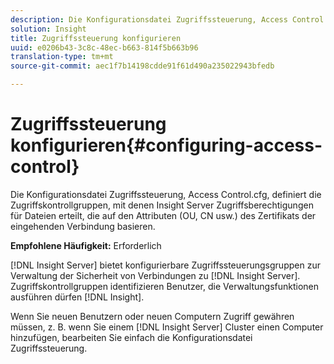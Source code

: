 ```yaml
---
description: Die Konfigurationsdatei Zugriffssteuerung, Access Control.cfg, definiert die Zugriffskontrollgruppen, mit denen Insight Server Zugriffsberechtigungen für Dateien erteilt, die auf den Attributen (OU, CN usw.) des Zertifikats der eingehenden Verbindung basieren.
solution: Insight
title: Zugriffssteuerung konfigurieren
uuid: e0206b43-3c8c-48ec-b663-814f5b663b96
translation-type: tm+mt
source-git-commit: aec1f7b14198cdde91f61d490a235022943bfedb

---
```



# Zugriffssteuerung konfigurieren{#configuring-access-control}

Die Konfigurationsdatei Zugriffssteuerung, Access Control.cfg, definiert die Zugriffskontrollgruppen, mit denen Insight Server Zugriffsberechtigungen für Dateien erteilt, die auf den Attributen (OU, CN usw.) des Zertifikats der eingehenden Verbindung basieren.

**Empfohlene Häufigkeit:** Erforderlich

[!DNL Insight Server] bietet konfigurierbare Zugriffssteuerungsgruppen zur Verwaltung der Sicherheit von Verbindungen zu [!DNL Insight Server]. Zugriffskontrollgruppen identifizieren Benutzer, die Verwaltungsfunktionen ausführen dürfen [!DNL Insight].

Wenn Sie neuen Benutzern oder neuen Computern Zugriff gewähren müssen, z. B. wenn Sie einem [!DNL Insight Server] Cluster einen Computer hinzufügen, bearbeiten Sie einfach die Konfigurationsdatei Zugriffssteuerung.

